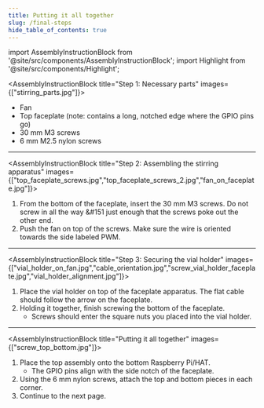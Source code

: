 ```yaml
---
title: Putting it all together
slug: /final-steps
hide_table_of_contents: true
---
```


import AssemblyInstructionBlock from '@site/src/components/AssemblyInstructionBlock';
import Highlight from '@site/src/components/Highlight';

<AssemblyInstructionBlock title="Step 1: Necessary parts" images={["stirring_parts.jpg"]}>

*	Fan
*	Top faceplate (note: contains a long, notched edge where the GPIO pins go)
*	30 mm M3 screws
*	6 mm M2.5 nylon screws

</AssemblyInstructionBlock>

-----

<AssemblyInstructionBlock title="Step 2: Assembling the stirring apparatus" images={["top_faceplate_screws.jpg","top_faceplate_screws_2.jpg","fan_on_faceplate.jpg"]}>

1.	From the bottom of the faceplate, insert the 30 mm M3 screws. Do not screw in all the way &#151 just enough that the screws poke out the other end. 
2.	Push the fan on top of the screws. Make sure the wire is oriented towards the side labeled PWM. 

</AssemblyInstructionBlock>

-----

<AssemblyInstructionBlock title="Step 3: Securing the vial holder" images={["vial_holder_on_fan.jpg","cable_orientation.jpg","screw_vial_holder_faceplate.jpg","vial_holder_alignment.jpg"]}>

1.	Place the vial holder on top of the faceplate apparatus. The flat cable should follow the arrow on the faceplate. 
2.	Holding it together, finish screwing the bottom of the faceplate. 
	*	Screws should enter the square nuts you placed into the vial holder.

</AssemblyInstructionBlock>

-----

<AssemblyInstructionBlock title="Putting it all together" images={["screw_top_bottom.jpg"]}>

1.	Place the top assembly onto the bottom Raspberry Pi/HAT. 
	*	The GPIO pins align with the side notch of the faceplate.
2.	Using the 6 mm nylon screws, attach the top and bottom pieces in each corner. 
3.	Continue to the next page. 

</AssemblyInstructionBlock>